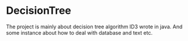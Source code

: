 # DecisionTree
The project is mainly about decision tree algorithm ID3 wrote in java.
And some instance about how to deal with database and text etc.
